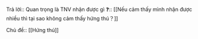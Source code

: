Trả lời:: Quan trọng là TNV nhận được gì
❓:: [[Nếu cảm thấy mình nhận được nhiều thì tại sao không cảm thấy hứng thú？]]

Chủ đề:: [[Hứng thú]]